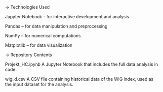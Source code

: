 -> Technologies Used

Jupyter Notebook – for interactive development and analysis

Pandas – for data manipulation and preprocessing

NumPy – for numerical computations

Matplotlib – for data visualization

-> Repository Contents

Projekt_HC.ipynb
A Jupyter Notebook that includes the full data analysis in code.

wig_d.csv
A CSV file containing historical data of the WIG index, used as the input dataset for the analysis.
